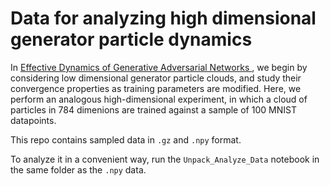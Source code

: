# Data for analyzing high dimensional generator particle dynamics

In [Effective Dynamics of Generative Adversarial Networks
](https://arxiv.org/abs/2212.04580), we begin by considering low dimensional generator particle clouds, and study their convergence properties as training parameters are modified. 
Here, we perform an analogous high-dimensional experiment, in which a cloud of particles in 784 dimenions are trained against a sample of 100 MNIST datapoints. 

This repo contains sampled data in `.gz` and `.npy` format. 

To analyze it in a convenient way, run the `Unpack_Analyze_Data` notebook in the same folder as the `.npy` data. 

